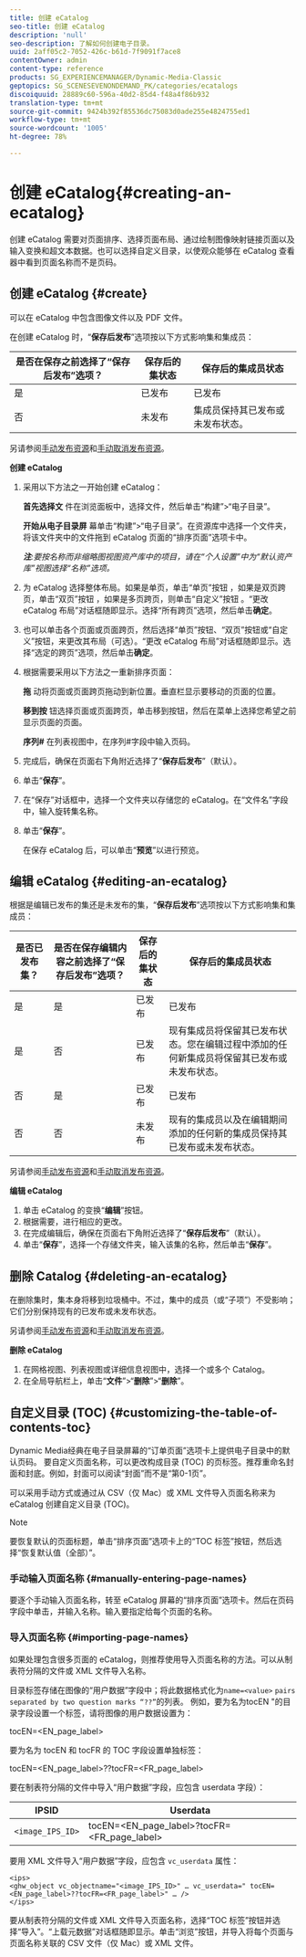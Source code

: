 ```yaml
---
title: 创建 eCatalog
seo-title: 创建 eCatalog
description: 'null'
seo-description: 了解如何创建电子目录。
uuid: 2aff05c2-7052-426c-b61d-7f9091f7ace8
contentOwner: admin
content-type: reference
products: SG_EXPERIENCEMANAGER/Dynamic-Media-Classic
geptopics: SG_SCENESEVENONDEMAND_PK/categories/ecatalogs
discoiquuid: 28889c60-596a-40d2-85d4-f48a4f86b932
translation-type: tm+mt
source-git-commit: 9424b392f85536dc75083d0ade255e4824755ed1
workflow-type: tm+mt
source-wordcount: '1005'
ht-degree: 78%

---
```



# 创建 eCatalog{#creating-an-ecatalog}

创建 eCatalog 需要对页面排序、选择页面布局、通过绘制图像映射链接页面以及输入变换和超文本数据。也可以选择自定义目录，以使观众能够在 eCatalog 查看器中看到页面名称而不是页码。

## 创建 eCatalog {#create}

可以在 eCatalog 中包含图像文件以及 PDF 文件。

在创建 eCatalog 时，“**保存后发布**”选项按以下方式影响集和集成员：

| 是否在保存之前选择了“保存后发布”选项？ | 保存后的集状态 | 保存后的集成员状态 |
|--- |--- |--- |
| 是 | 已发布 | 已发布 |
| 否 | 未发布 | 集成员保持其已发布或未发布状态。 |

另请参阅[手动发布资源](publishing-files.md#manually_publishing_assets)和[手动取消发布资源](publishing-files.md#manually_unpublishing_assets)。

**创建 eCatalog**

1. 采用以下方法之一开始创建 eCatalog：

   **首先选择文** 件在浏览面板中，选择文件，然后单击“构建”>“电子目录”。

   **开始从电子目录屏** 幕单击“构建”>“电子目录”。在资源库中选择一个文件夹，将该文件夹中的文件拖到 eCatalog 页面的“排序页面”选项卡中。

   ***注**:要按名称而非缩略图视图资产库中的项目，请在“个人设置”中为“默认资产库”视图选择“名称”选项。*

1. 为 eCatalog 选择整体布局。如果是单页，单击“单页”按钮 ，如果是双页跨页，单击“双页”按钮 ，如果是多页跨页，则单击“自定义”按钮 。“更改 eCatalog 布局”对话框随即显示。选择“所有跨页”选项，然后单击&#x200B;**确定**。
1. 也可以单击各个页面或页面跨页，然后选择“单页”按钮、“双页”按钮或“自定义”按钮，来更改其布局（可选）。“更改 eCatalog 布局”对话框随即显示。选择“选定的跨页”选项，然后单击&#x200B;**确定**。
1. 根据需要采用以下方法之一重新排序页面：

   **拖** 动将页面或页面跨页拖动到新位置。垂直栏显示要移动的页面的位置。

   **移到按** 钮选择页面或页面跨页，单击移到按钮，然后在菜单上选择您希望之前显示页面的页面。

   **序列#** 在列表视图中，在序列#字段中输入页码。

1. 完成后，确保在页面右下角附近选择了“**保存后发布**”（默认）。
1. 单击“**保存**”。
1. 在“保存”对话框中，选择一个文件夹以存储您的 eCatalog。在“文件名”字段中，输入旋转集名称。
1. 单击“**保存**”。

   在保存 eCatalog 后，可以单击“**预览**”以进行预览。

## 编辑 eCatalog  {#editing-an-ecatalog}

根据是编辑已发布的集还是未发布的集，“**保存后发布**”选项按以下方式影响集和集成员：

| 是否已发布集？ | 是否在保存编辑内容之前选择了“保存后发布”选项？ | 保存后的集状态 | 保存后的集成员状态 |
|--- |--- |--- |--- |
| 是 | 是 | 已发布 | 已发布 |
| 是 | 否 | 已发布 | 现有集成员将保留其已发布状态。您在编辑过程中添加的任何新集成员将保留其已发布或未发布状态。 |
| 否 | 是 | 已发布 | 已发布 |
| 否 | 否 | 未发布 | 现有的集成员以及在编辑期间添加的任何新的集成员保持其已发布或未发布状态。 |

另请参阅[手动发布资源](publishing-files.md#manually_publishing_assets)和[手动取消发布资源](publishing-files.md#manually_unpublishing_assets)。

**编辑 eCatalog**

1. 单击 eCatalog 的变换“**编辑**”按钮。
1. 根据需要，进行相应的更改。
1. 在完成编辑后，确保在页面右下角附近选择了“**保存后发布**”（默认）。
1. 单击“**保存**”，选择一个存储文件夹，输入该集的名称，然后单击“**保存**”。

## 删除 Catalog  {#deleting-an-ecatalog}

在删除集时，集本身将移到垃圾桶中。不过，集中的成员（或“子项”）不受影响；它们分别保持现有的已发布或未发布状态。

另请参阅[手动发布资源](publishing-files.md#manually_publishing_assets)和[手动取消发布资源](publishing-files.md#manually_unpublishing_assets)。

**删除 eCatalog**

1. 在网格视图、列表视图或详细信息视图中，选择一个或多个 Catalog。
1. 在全局导航栏上，单击“**文件**”>“**删除**”>“**删除**”。

## 自定义目录 (TOC)  {#customizing-the-table-of-contents-toc}

Dynamic Media经典在电子目录屏幕的“订单页面”选项卡上提供电子目录中的默认页码。 要自定义页面名称，可以更改构成目录 (TOC) 的页标签。推荐重命名封面和封底。例如，封面可以阅读“封面”而不是“第0-1页”。

可以采用手动方式或通过从 CSV（仅 Mac）或 XML 文件导入页面名称来为 eCatalog 创建自定义目录 (TOC)。

>[!NOTE]
>
>要恢复默认的页面标题，单击“排序页面”选项卡上的“TOC 标签”按钮，然后选择“恢复默认值（全部）”。

### 手动输入页面名称  {#manually-entering-page-names}

要逐个手动输入页面名称，转至 eCatalog 屏幕的“排序页面”选项卡。然后在页码字段中单击，并输入名称。输入要指定给每个页面的名称。

### 导入页面名称  {#importing-page-names}

如果处理包含很多页面的 eCatalog，则推荐使用导入页面名称的方法。可以从制表符分隔的文件或 XML 文件导入名称。

目录标签存储在图像的“用户数据”字段中；将此数据格式化为`name=<value>` ` pairs separated by two question marks “??” `的列表。 例如，要为名为tocEN &quot;的目录字段设置一个标签，请将图像的用户数据设置为：

tocEN=&lt;EN_page_label>

要为名为 tocEN 和 tocFR 的 TOC 字段设置单独标签：

tocEN=&lt;EN_page_label>??tocFR=&lt;FR_page_label>

要在制表符分隔的文件中导入“用户数据”字段，应包含 userdata 字段）：

| IPSID | Userdata |
|--- |--- |
| `<image_IPS_ID>` | tocEN=&lt;EN_page_label>?tocFR=&lt;FR_page_label> |

要用 XML 文件导入“用户数据”字段，应包含 `vc_userdata` 属性：

```as3
<ips> 
<ghw_object vc_objectname="<image_IPS_ID>" … vc_userdata=" tocEN=<EN_page_label>??tocFR=<FR_page_label>" … /> 
</ips>
```

要从制表符分隔的文件或 XML 文件导入页面名称，选择“TOC 标签”按钮并选择“导入”。“上载元数据”对话框随即显示。单击“浏览”按钮，并导入将每个页面与页面名称关联的 CSV 文件（仅 Mac）或 XML 文件。
